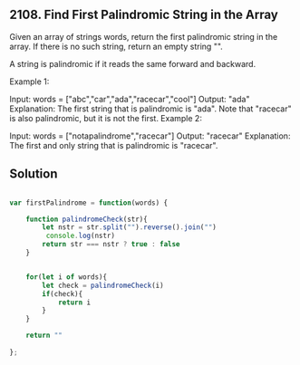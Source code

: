 ## 2108. Find First Palindromic String in the Array

Given an array of strings words, return the first palindromic string in the array. If there is no such string, return an empty string "".

A string is palindromic if it reads the same forward and backward.

 

Example 1:

Input: words = ["abc","car","ada","racecar","cool"]
Output: "ada"
Explanation: The first string that is palindromic is "ada".
Note that "racecar" is also palindromic, but it is not the first.
Example 2:

Input: words = ["notapalindrome","racecar"]
Output: "racecar"
Explanation: The first and only string that is palindromic is "racecar".

## Solution

```jsx

var firstPalindrome = function(words) {

    function palindromeCheck(str){
        let nstr = str.split("").reverse().join("")
         console.log(nstr)
        return str === nstr ? true : false
    }


    for(let i of words){
        let check = palindromeCheck(i)
        if(check){
            return i
        }
    }

    return ""
    
};
```